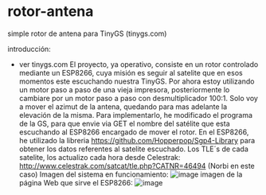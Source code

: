 # rotor-antena
simple rotor de antena para TinyGS (tinygs.com)

introducción:
- ver tinygs.com
El proyecto, ya operativo, consiste en un rotor controlado mediante un ESP8266, cuya misión es seguir al satelite que en esos momentos este
escuchando nuestra TinyGS.
Por ahora estoy utilizando un motor paso a paso de una vieja impresora, posteriormente lo cambiare por un motor paso a paso con desmultiplicador
100:1.
Solo voy a mover el azimut de la antena, quedando para mas adelante la elevación de la misma.
Para implementarlo, he modificado el programa de la GS, para que envie via GET el nombre del satélite que esta escuchando al ESP8266 encargado de mover el rotor.
En el ESP8266, he utilizado la libreria https://github.com/Hopperpop/Sgp4-Library para obtener los datos referentes al satelite escuchado.
Los TLE´s de cada satelite, los actualizo cada hora desde Celestrak: http://www.celestrak.com/satcat/tle.php?CATNR=46494 (Norbi en este caso)
Imagen del sistema en funcionamiento:
![image](https://user-images.githubusercontent.com/48222471/117567192-4486f400-b0bb-11eb-8b01-1b8cee6842a2.png)
imagen de la página Web que sirve el ESP8266:
![image](https://user-images.githubusercontent.com/48222471/117567409-8bc1b480-b0bc-11eb-89ca-9d89e79c7466.png)

